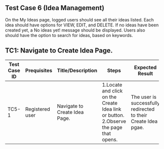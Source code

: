 ## Test Case 6 (Idea Management)
On the My Ideas page, logged users should see all their ideas listed. Each idea should have options for VIEW, EDIT,
and DELETE. If no ideas have been created yet, a No ideas yet! message should be displayed. Users also should have
the option to search for ideas, based on keywords.

## TC1: Navigate to Create Idea Page.


| **Test Case ID** | **Prequisites** | **Title/Description** | **Steps** | **Expected Result** | **Pass/Fail** |
|------------------|-----------------|------------------------|-----------|----------------------|---------------|
| TC5-1            |Registered user|Navigate to Create Idea Page. | 1.Locate and click on the Create Idea link or button.<br>2.Observe the page that opens. |The user is successfully redirected to their Create Idea pgae.|Pass         |
